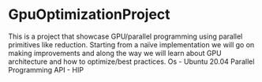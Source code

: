 # GpuOptimizationProject
This is a project that showcase GPU/parallel programming using parallel primitives like reduction. Starting from a naïve implementation we will go on making improvements and along the way we will learn about GPU architecture and how to optimize/best practices. 
Os - Ubuntu 20.04 
Parallel Programming API - HIP 
